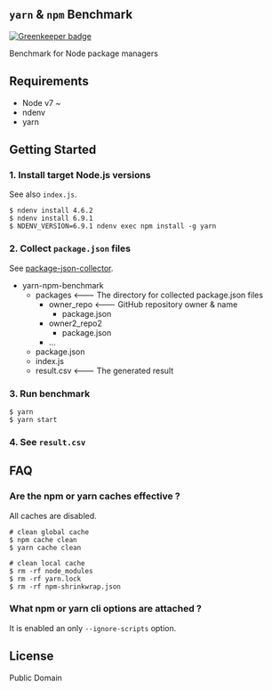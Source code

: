 `yarn` & `npm` Benchmark
------------------------

[![Greenkeeper badge](https://badges.greenkeeper.io/pine/yarn-npm-benchmark.svg)](https://greenkeeper.io/)

Benchmark for Node package managers

## Requirements

- Node v7 ~
- ndenv
- yarn

## Getting Started

### 1. Install target Node.js versions
See also `index.js`.

```
$ ndenv install 4.6.2
$ ndenv install 6.9.1
$ NDENV_VERSION=6.9.1 ndenv exec npm install -g yarn
```

### 2. Collect `package.json` files
See [package-json-collector](https://github.com/pine/package-json-collector).

- yarn-npm-benchmark
  - packages <--- The directory for collected package.json files
    - owner\_repo <--- GitHub repository owner & name
      - package.json
    - owner2\_repo2
      - package.json
    - ...
  - package.json
  - index.js
  - result.csv <--- The generated result

### 3. Run benchmark

```
$ yarn
$ yarn start
```

### 4. See `result.csv`

## FAQ
### Are the npm or yarn caches effective ?
All caches are disabled.

```
# clean global cache
$ npm cache clean
$ yarn cache clean

# clean local cache
$ rm -rf node_modules
$ rm -rf yarn.lock
$ rm -rf npm-shrinkwrap.json
```

### What npm or yarn cli options are attached ?
It is enabled an only `--ignore-scripts` option.

## License
Public Domain
